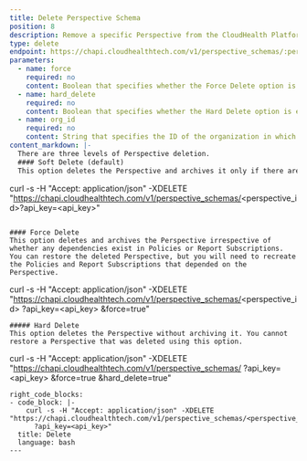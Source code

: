 ```yaml
---
title: Delete Perspective Schema
position: 8
description: Remove a specific Perspective from the CloudHealth Platform. You can perform a soft (default), forced, or hard deletion.
type: delete
endpoint: https://chapi.cloudhealthtech.com/v1/perspective_schemas/:perspective-id
parameters:
  - name: force
    required: no
    content: Boolean that specifies whether the Force Delete option is exercised. See [Force Delete](#force-delete).
  - name: hard_delete
    required: no
    content: Boolean that specifies whether the Hard Delete option is exercised. See [Hard Delete](#hard-delete).
  - name: org_id
    required: no
    content: String that specifies the ID of the organization in which this query should run. See [How to Get Organization ID](#organization_how-to-get-organization-id). If not specified, this parameter assumes the ID of your default organization.
content_markdown: |-
  There are three levels of Perspective deletion.
  #### Soft Delete (default)
  This option deletes the Perspective and archives it only if there are no Perspective dependencies such as Policies and Report Subscriptions. You can restore the deleted Perspective.

  ```
  curl -s -H "Accept: application/json" -XDELETE "https://chapi.cloudhealthtech.com/v1/perspective_schemas/<perspective_id>?api_key=<api_key>"
  ```

  #### Force Delete
  This option deletes and archives the Perspective irrespective of whether any dependencies exist in Policies or Report Subscriptions. You can restore the deleted Perspective, but you will need to recreate the Policies and Report Subscriptions that depended on the Perspective.

  ```
  curl -s -H "Accept: application/json" -XDELETE "https://chapi.cloudhealthtech.com/v1/perspective_schemas/<perspective_id>
    ?api_key=<api_key>
    &force=true"
  ```
  ##### Hard Delete
  This option deletes the Perspective without archiving it. You cannot restore a Perspective that was deleted using this option.

  ```
  curl -s -H "Accept: application/json" -XDELETE "https://chapi.cloudhealthtech.com/v1/perspective_schemas/<perspective id>
    ?api_key=<api_key>
    &force=true
    &hard_delete=true"
  ```
right_code_blocks:
  - code_block: |-
      curl -s -H "Accept: application/json" -XDELETE "https://chapi.cloudhealthtech.com/v1/perspective_schemas/<perspective_id>
        ?api_key=<api_key>"
    title: Delete
    language: bash
---
```

